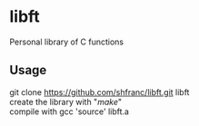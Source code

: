 # libft
Personal library of C functions

## Usage
  git clone https://github.com/shfranc/libft.git libft<br/>
create the library with "<i>make</i>" <br/>
compile with gcc 'source' libft.a
